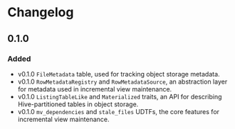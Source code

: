 # Changelog

## 0.1.0

### Added

* v0.1.0 `FileMetadata` table, used for tracking object storage metadata. 
* v0.1.0 `RowMetadataRegistry` and `RowMetadataSource`, an abstraction layer for metadata used in incremental view maintenance.
* v0.1.0 `ListingTableLike` and `Materialized` traits, an API for describing Hive-partitioned tables in object storage.
* v0.1.0 `mv_dependencies` and `stale_files` UDTFs, the core features for incremental view maintenance.
